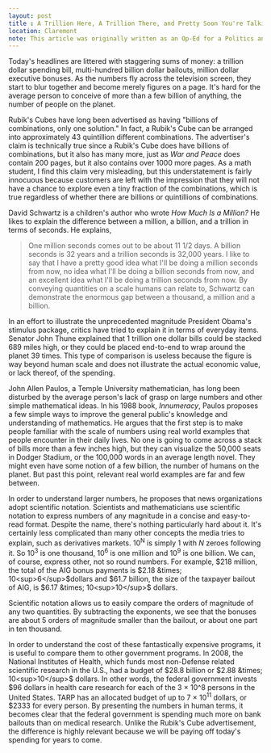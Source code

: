 ```yaml
---
layout: post
title : A Trillion Here, A Trillion There, and Pretty Soon You're Talking Real Money
location: Claremont
note: This article was originally written as an Op-Ed for a Politics and Journalism class.
---
```


Today's headlines are littered with staggering sums of money: a trillion dollar spending bill, multi-hundred billion dollar bailouts, million dollar executive bonuses. As the numbers fly across the television screen, they start to blur together and become merely figures on a page. It's hard for the average person to conceive of more than a few billion of anything, the number of people on the planet.

Rubik's Cubes have long been advertised as having "billions of combinations, only one solution." In fact, a Rubik's Cube can be arranged into approximately 43 quintillion different combinations. The advertiser's claim is technically true since a Rubik's Cube does have billions of combinations, but it also has many more, just as *War and Peace* does contain 200 pages, but it also contains over 1000 more pages. As a math student, I find this claim very misleading, but this understatement is fairly innocuous because customers are left with the impression that they will not have a chance to explore even a tiny fraction of the combinations, which is true regardless of whether there are billions or quintillions of combinations.

David Schwartz is a children's author who wrote *How Much Is a Million?* He likes to explain the difference between a million, a billion, and a trillion in terms of seconds. He explains,
>One million seconds comes out to be about 11 1/2 days. A billion seconds is 32 years and a trillion seconds is 32,000 years. I like to say that I have a pretty good idea what I'll be doing a million seconds from now, no idea what I'll be doing a billion seconds from now, and an excellent idea what I'll be doing a trillion seconds from now.
By conveying quantities on a scale humans can relate to, Schwartz can demonstrate the enormous gap between a thousand, a million and a billion.

In an effort to illustrate the unprecedented magnitude President Obama's stimulus package, critics have tried to explain it in terms of everyday items. Senator John Thune explained that 1 trillion one dollar bills could be stacked 689 miles high, or they could be placed end-to-end to wrap around the  planet 39 times. This type of comparison is useless because the figure is way beyond human scale and does not illustrate the actual economic value, or lack thereof, of the spending.

John Allen Paulos, a Temple University mathematician, has long been disturbed by the average person's lack of grasp on large numbers and other simple mathematical ideas. In his 1988 book, *Innumeracy*, Paulos proposes a few simple ways to improve the general public's knowledge and understanding of mathematics. He argues that the first step is to make people familiar with the scale of numbers using real world examples that people encounter in their daily lives. No one is going to come across a stack of bills more than a few inches high, but they can visualize the 50,000 seats in Dodger Stadium, or the 100,000 words in an average length novel. They might even have some notion of a few billion, the number of humans on the planet. But past this point, relevant real world examples are far and few between.

In order to understand larger numbers, he proposes that news organizations adopt scientific notation. Scientists and mathematicians use scientific notation to express numbers of any magnitude in a concise and easy-to-read format. Despite the name, there's nothing particularly hard about it. It's certainly less complicated than many other concepts the media tries to explain, such as derivatives markets. 10<sup>N</sup> is simply 1 with $N$ zeroes following it. So 10<sup>3</sup> is one thousand, 10<sup>6</sup> is one million and 10<sup>9</sup> is one billion. We can, of course, express other, not so round numbers. For example, $218 million, the total of the AIG bonus payments is $2.18 &times; 10<sup>6</sup>$dollars and $61.7 billion, the size of the taxpayer bailout of AIG, is $6.17 &times; 10<sup>10</sup>$ dollars. 

Scientific notation allows us to easily compare the orders of magnitude of any two quantities. By subtracting the exponents, we see that the bonuses are about 5 orders of magnitude smaller than the bailout, or about one part in ten thousand.

In order to understand the cost of these fantastically expensive programs, it is useful to compare them to other government programs. In 2008, the National Institutes of Health, which funds most non-Defense related scientific research in the U.S., had a budget of $28.8 billion or $2.88 &times; 10<sup>10</sup>$ dollars. In other words, the federal government invests $96 dollars in health care research for each of the 3 &times; 10^8 persons in the United States. TARP has an allocated budget of up to 7 &times; 10<sup>11</sup> dollars, or $2333 for every person. By presenting the numbers in human terms, it becomes clear that the federal government is spending much more on bank bailouts than on medical research. Unlike the Rubik's Cube advertisement, the difference is highly relevant because we will be paying off today's spending for years to come.

